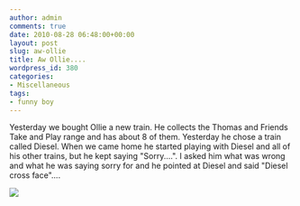 ```yaml
---
author: admin
comments: true
date: 2010-08-28 06:48:00+00:00
layout: post
slug: aw-ollie
title: Aw Ollie....
wordpress_id: 380
categories:
- Miscellaneous
tags:
- funny boy
---
```


Yesterday we bought Ollie a new train.  He collects the Thomas and Friends Take and Play range and has about 8 of them.  Yesterday he chose a train called Diesel.  When we came home he started playing with Diesel and all of his other trains, but he kept saying "Sorry....". I asked him what was wrong and what he was saying sorry for and he pointed at Diesel and said "Diesel cross face"....

![](https://blogger.googleusercontent.com/tracker/251139911615938991-2620210681062333174?l=www.outmumbered.com)
